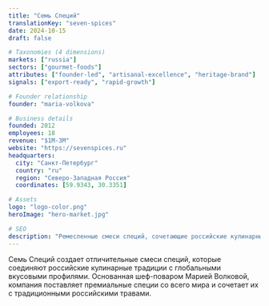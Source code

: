 ```yaml
---
title: "Семь Специй"
translationKey: "seven-spices"
date: 2024-10-15
draft: false

# Taxonomies (4 dimensions)
markets: ["russia"]
sectors: ["gourmet-foods"]
attributes: ["founder-led", "artisanal-excellence", "heritage-brand"]
signals: ["export-ready", "rapid-growth"]

# Founder relationship
founder: "maria-volkova"

# Business details
founded: 2012
employees: 18
revenue: "$1M-3M"
website: "https://sevenspices.ru"
headquarters:
  city: "Санкт-Петербург"
  country: "ru"
  region: "Северо-Западная Россия"
  coordinates: [59.9343, 30.3351]

# Assets
logo: "logo-color.png"
heroImage: "hero-market.jpg"

# SEO
description: "Ремесленные смеси специй, сочетающие российские кулинарные традиции с глобальными вкусами"
---
```


Семь Специй создает отличительные смеси специй, которые соединяют российские кулинарные традиции с глобальными вкусовыми профилями. Основанная шеф-поваром Марией Волковой, компания поставляет премиальные специи со всего мира и сочетает их с традиционными российскими травами.
